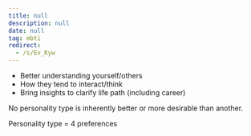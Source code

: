 ```yaml
---
title: null
description: null
date: null
tag: mbti
redirect:
  - /s/Ev_Kyw
---
```


- Better understanding yourself/others
- How they tend to interact/think
- Bring insights to clarify life path (including career)

No personality type is inherently better or more desirable than another.

Personality type = 4 preferences
